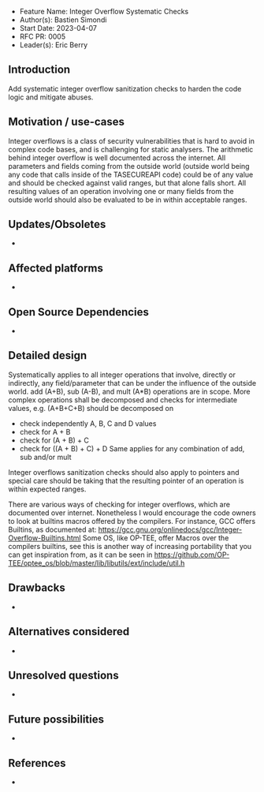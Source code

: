 - Feature Name: Integer Overflow Systematic Checks
- Author(s): Bastien Simondi
- Start Date: 2023-04-07
- RFC PR: 0005
- Leader(s): Eric Berry

## Introduction

Add systematic integer overflow sanitization checks to harden the code logic and mitigate abuses.

## Motivation / use-cases

Integer overflows is a class of security vulnerabilities that is hard to avoid in complex code
bases, and is challenging for static analysers. The arithmetic behind integer overflow is well
documented across the internet. All parameters and fields coming from the outside world (outside world
being any code that calls inside of the TASECUREAPI code) could be of any value and should be
checked against valid ranges, but that alone falls short. All resulting values of an operation
involving one or many fields from the outside world should also be evaluated to be in within
acceptable ranges.

## Updates/Obsoletes

-

## Affected platforms

-

## Open Source Dependencies

-

## Detailed design

Systematically applies to all integer operations that involve, directly or indirectly, any
field/parameter that can be under the influence of the outside world. add (A+B), sub (A-B), and mult
(A*B) operations are in scope. More complex operations shall be decomposed and checks for intermediate
values, e.g. (A+B+C+B) should be decomposed on
- check independently A, B, C and D values
- check for A + B
- check for (A + B) + C
- check for ((A + B) + C) + D
Same applies for any combination of add, sub and/or mult

Integer overflows sanitization checks should also apply to pointers and special care should be taking
that the resulting pointer of an operation is within expected ranges.

There are various ways of checking for integer overflows, which are documented over internet.
Nonetheless I would encourage the code owners to look at builtins macros offered by the compilers.
For instance, GCC offers Builtins, as documented at:
https://gcc.gnu.org/onlinedocs/gcc/Integer-Overflow-Builtins.html
Some OS, like OP-TEE, offer Macros over the compilers builtins, see this is another way of increasing
portability that you can get inspiration from, as it can be seen in
https://github.com/OP-TEE/optee_os/blob/master/lib/libutils/ext/include/util.h

## Drawbacks

-

## Alternatives considered

-
## Unresolved questions

-

## Future possibilities

-

## References

-
